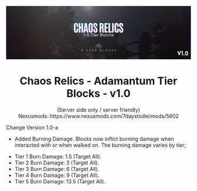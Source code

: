 <div align="center">
  <a href="https://discord.gg/ckEz8Yw">
    <img src="./Chaos-Relics-Adamantum.png" alt="Logo" width="auto" height="auto">
  </a>

  <h1 align="center">Chaos Relics - Adamantum Tier Blocks - v1.0</h3>

  <p align="center">
    (Server side only / server friendly)
    <br />
    Nexusmods: https://www.nexusmods.com/7daystodie/mods/5602
    <br />
  </p>
</div>


Change Version 1.0-a

- Added Burning Damage.
  Blocks now inflict burning damage when interacted with or when walked on. The burning damage varies by tier;

* Tier 1 Burn Damage: 1.5 (Target All).
* Tier 2 Burn Damage: 3 (Target All).
* Tier 3 Burn Damage: 6 (Target All).
* Tier 4 Burn Damage: 9 (Target All).
* Tier 5 Burn Damage: 13.5 (Target All).
